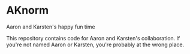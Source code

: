 # AKnorm
Aaron and Karsten's happy fun time

This repository contains code for Aaron and Karsten's collaboration. If you're not named Aaron or Karsten, you're probably at the wrong place.

